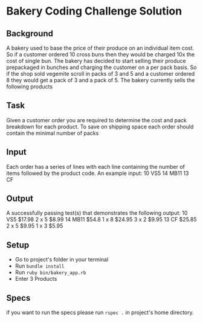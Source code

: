 # Bakery Coding Challenge Solution

## Background
A bakery used to base the price of their produce on an individual item cost. So if a customer ordered 10
cross buns then they would be charged 10x the cost of single bun. The bakery has decided to start
selling their produce prepackaged in bunches and charging the customer on a per pack basis. So if the
shop sold vegemite scroll in packs of 3 and 5 and a customer ordered 8 they would get a pack of 3 and
a pack of 5. The bakery currently sells the following products

## Task

Given a customer order you are required to determine the cost and pack breakdown for each product.
To save on shipping space each order should contain the minimal number of packs

## Input
Each order has a series of lines with each line containing the number of items followed by the product
code. An example input:
10 VS5
14 MB11
13 CF

## Output
A successfully passing test(s) that demonstrates the following output:
10 VS5 $17.98
  2 x 5 $8.99
14 MB11 $54.8
  1 x 8 $24.95
  3 x 2 $9.95
13 CF $25.85
  2 x 5 $9.95
  1 x 3 $5.95

## Setup
- Go to project's folder in your terminal
- Run `bundle install`
- Run `ruby bin/bakery_app.rb`
- Enter 3 Products

## Specs
if you want to run the specs please run `rspec .` in project's home directory.
